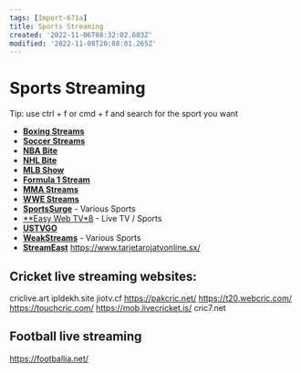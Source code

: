 ```yaml
---
tags: [Import-671a]
title: Sports Streaming
created: '2022-11-06T08:32:02.603Z'
modified: '2022-11-08T20:08:01.265Z'
---
```


# Sports Streaming
Tip: use ctrl + f or cmd + f and search for the sport you want

- [**Boxing Streams**](https://boxingstreams.cc)
- [**Soccer Streams**](https://soccerstreams.net)
- [**NBA Bite**](https://nbabite.com)
- [**NHL Bite**](https://nhlbite.com)
- [**MLB Show**](https://mlbshow.com)
- [**Formula 1 Stream**](https://formula1stream.cc)
- [**MMA Streams**](https://mmastreams.cc)
- [**WWE Streams**](https://wwestreams.cc)
- [**SportsSurge**](https://sportsurge.net) - Various Sports
- [**Easy Web TV*8](https://zhangboheng.github.io/Easy-Web-TV-M3u8/routes/countries.html) - Live TV / Sports
- [**USTVGO**](https://ustvgo.tv/category/sports)
- [**WeakStreams**](http://weakstreams.com) - Various Sports
- [**StreamEast**](https://streameast.xyz)
https://www.tarjetarojatvonline.sx/

## Cricket live streaming websites:
criclive.art 
ipldekh.site 
jiotv.cf 
https://pakcric.net/ 
https://t20.webcric.com/ 
https://touchcric.com/
https://mob.livecricket.is/ 
cric7.net

## Football live streaming
https://footballia.net/
